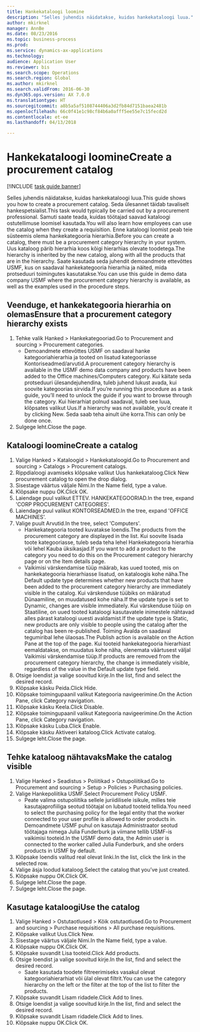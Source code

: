 ```yaml
--- 
title: Hankekataloogi loomine
description: "Selles juhendis näidatakse, kuidas hankekataloogi luua."
author: mkirknel
manager: AnnBe
ms.date: 08/23/2016
ms.topic: business-process
ms.prod: 
ms.service: dynamics-ax-applications
ms.technology: 
audience: Application User
ms.reviewer: bis
ms.search.scope: Operations
ms.search.region: Global
ms.author: mkirknel
ms.search.validFrom: 2016-06-30
ms.dyn365.ops.version: AX 7.0.0
ms.translationtype: HT
ms.sourcegitcommit: a8b5a5af5108744406a3d2fb84d7151baea2481b
ms.openlocfilehash: 66c0f41e1c98cf84b6a0afff5ee55e7c15fecd2d
ms.contentlocale: et-ee
ms.lasthandoff: 04/13/2018

---
```

# <a name="create-a-procurement-catalog"></a><span data-ttu-id="0a5a0-103">Hankekataloogi loomine</span><span class="sxs-lookup"><span data-stu-id="0a5a0-103">Create a procurement catalog</span></span>

[!INCLUDE [task guide banner](../../includes/task-guide-banner.md)]

<span data-ttu-id="0a5a0-104">Selles juhendis näidatakse, kuidas hankekataloogi luua.</span><span class="sxs-lookup"><span data-stu-id="0a5a0-104">This guide shows you how to create a procurement catalog.</span></span> <span data-ttu-id="0a5a0-105">Seda ülesannet täidab tavaliselt hankespetsialist.</span><span class="sxs-lookup"><span data-stu-id="0a5a0-105">This task would typically be carried out by a procurement professional.</span></span> <span data-ttu-id="0a5a0-106">Samuti saate teada, kuidas töötajad saavad kataloogi ostutellimuse loomisel kasutada.</span><span class="sxs-lookup"><span data-stu-id="0a5a0-106">You will also learn how employees can use the catalog when they create a requisition.</span></span> <span data-ttu-id="0a5a0-107">Enne kataloogi loomist peab teie süsteemis olema hankekategooria hierarhia.</span><span class="sxs-lookup"><span data-stu-id="0a5a0-107">Before you can create a catalog, there must be a procurement category hierarchy in your system.</span></span> <span data-ttu-id="0a5a0-108">Uus kataloog pärib hierarhia koos kõigi hierarhias olevate toodetega.</span><span class="sxs-lookup"><span data-stu-id="0a5a0-108">The hierarchy is inherited by the new catalog, along with all the products that are in the hierarchy.</span></span> <span data-ttu-id="0a5a0-109">Saate kasutada seda juhendit demoandmete ettevõttes USMF, kus on saadaval hankekategooria hierarhia ja näited, mida protseduuri toimingutes kasutatakse.</span><span class="sxs-lookup"><span data-stu-id="0a5a0-109">You can use this guide in demo data company USMF where the procurement category hierarchy is available, as well as the examples used in the procedure steps.</span></span>


## <a name="ensure-that-a-procurement-category-hierarchy-exists"></a><span data-ttu-id="0a5a0-110">Veenduge, et hankekategooria hierarhia on olemas</span><span class="sxs-lookup"><span data-stu-id="0a5a0-110">Ensure that a procurement category hierarchy exists</span></span>
1. <span data-ttu-id="0a5a0-111">Tehke valik Hanked > Hankekategooriad.</span><span class="sxs-lookup"><span data-stu-id="0a5a0-111">Go to Procurement and sourcing > Procurement categories.</span></span>
    * <span data-ttu-id="0a5a0-112">Demoandmete ettevõttes USMF on saadaval hanke kategooriahierarhia ja tooted on lisatud kategooriasse Kontoriseadmed/arvutid.</span><span class="sxs-lookup"><span data-stu-id="0a5a0-112">A procurement category hierarchy is available in the USMF demo data company and products have been added to the Office machines/Computers category.</span></span> <span data-ttu-id="0a5a0-113">Kui käitate seda protseduuri ülesandejuhendina, tuleb juhend lukust avada, kui soovite kategoorias sirvida.</span><span class="sxs-lookup"><span data-stu-id="0a5a0-113">If you’re running this procedure as a task guide, you’ll need to unlock the guide if you want to browse through the category.</span></span> <span data-ttu-id="0a5a0-114">Kui hierarhiat polnud saadaval, tuleb see luua, klõpsates valikut Uus.</span><span class="sxs-lookup"><span data-stu-id="0a5a0-114">If a hierarchy was not available, you’d create it by clicking New.</span></span> <span data-ttu-id="0a5a0-115">Seda saab teha ainult ühe korra.</span><span class="sxs-lookup"><span data-stu-id="0a5a0-115">This can only be done once.</span></span>  
2. <span data-ttu-id="0a5a0-116">Sulgege leht.</span><span class="sxs-lookup"><span data-stu-id="0a5a0-116">Close the page.</span></span>

## <a name="create-a-catalog"></a><span data-ttu-id="0a5a0-117">Kataloogi loomine</span><span class="sxs-lookup"><span data-stu-id="0a5a0-117">Create a catalog</span></span>
1. <span data-ttu-id="0a5a0-118">Valige Hanked > Kataloogid > Hankekataloogid.</span><span class="sxs-lookup"><span data-stu-id="0a5a0-118">Go to Procurement and sourcing > Catalogs > Procurement catalogs.</span></span>
2. <span data-ttu-id="0a5a0-119">Rippdialoogi avamiseks klõpsake valikut Uus hankekataloog.</span><span class="sxs-lookup"><span data-stu-id="0a5a0-119">Click New procurement catalog to open the drop dialog.</span></span>
3. <span data-ttu-id="0a5a0-120">Sisestage väärtus väljale Nimi.</span><span class="sxs-lookup"><span data-stu-id="0a5a0-120">In the Name field, type a value.</span></span>
4. <span data-ttu-id="0a5a0-121">Klõpsake nuppu OK.</span><span class="sxs-lookup"><span data-stu-id="0a5a0-121">Click OK.</span></span>
5. <span data-ttu-id="0a5a0-122">Laiendage puul valikut ETTEV. HANKEKATEGOORIAD.</span><span class="sxs-lookup"><span data-stu-id="0a5a0-122">In the tree, expand 'CORP PROCUREMENT CATEGORIES'.</span></span>
6. <span data-ttu-id="0a5a0-123">Laiendage puul valikut KONTORSEADMED.</span><span class="sxs-lookup"><span data-stu-id="0a5a0-123">In the tree, expand 'OFFICE MACHINES'.</span></span>
7. <span data-ttu-id="0a5a0-124">Valige puult Arvutid.</span><span class="sxs-lookup"><span data-stu-id="0a5a0-124">In the tree, select 'Computers'.</span></span>
    * <span data-ttu-id="0a5a0-125">Hankekategooria tooted kuvatakse loendis.</span><span class="sxs-lookup"><span data-stu-id="0a5a0-125">The products from the procurement category are displayed in the list.</span></span> <span data-ttu-id="0a5a0-126">Kui soovite lisada toote kategooriasse, tuleb seda teha lehel Hankekategooria hierarhia või lehel Kauba üksikasjad.</span><span class="sxs-lookup"><span data-stu-id="0a5a0-126">If you want to add a product to the category you need to do this on the Procurement category hierarchy page or on the Item details page.</span></span>  
    * <span data-ttu-id="0a5a0-127">Vaikimisi värskendamise tüüp määrab, kas uued tooted, mis on hankekategooria hierarhiasse lisatud, on kataloogis kohe näha.</span><span class="sxs-lookup"><span data-stu-id="0a5a0-127">The Default update type determines whether new products that have been added to the procurement category hierarchy are immediately visible in the catalog.</span></span> <span data-ttu-id="0a5a0-128">Kui värskenduse tüübiks on määratud Dünaamiline, on muudatused kohe näha.</span><span class="sxs-lookup"><span data-stu-id="0a5a0-128">If the update type is set to Dynamic, changes are visible immediately.</span></span> <span data-ttu-id="0a5a0-129">Kui värskenduse tüüp on Staatiline, on uued tooted kataloogi kasutavatele inimestele nähtavad alles pärast kataloogi uuesti avaldamist.</span><span class="sxs-lookup"><span data-stu-id="0a5a0-129">If the update type is Static, new products are only visible to people using the catalog after the catalog has been re-published.</span></span> <span data-ttu-id="0a5a0-130">Toiming Avalda on saadaval tegumiribal lehe ülaosas.</span><span class="sxs-lookup"><span data-stu-id="0a5a0-130">The Publish action is available on the Action Pane at the top of the page.</span></span> <span data-ttu-id="0a5a0-131">Kui tooteid hankekategooria hierarhiast eemaldatakse, on muudatus kohe näha, olenemata väärtusest väljal Vaikimisi värskendamise tüüp.</span><span class="sxs-lookup"><span data-stu-id="0a5a0-131">If products are removed from the procurement category hierarchy, the change is immediately visible, regardless of the value in the Default update type field.</span></span>  
8. <span data-ttu-id="0a5a0-132">Otsige loendist ja valige soovitud kirje.</span><span class="sxs-lookup"><span data-stu-id="0a5a0-132">In the list, find and select the desired record.</span></span>
9. <span data-ttu-id="0a5a0-133">Klõpsake käsku Peida.</span><span class="sxs-lookup"><span data-stu-id="0a5a0-133">Click Hide.</span></span>
10. <span data-ttu-id="0a5a0-134">Klõpsake toimingupaanil valikut Kategooria navigeerimine.</span><span class="sxs-lookup"><span data-stu-id="0a5a0-134">On the Action Pane, click Category navigation.</span></span>
11. <span data-ttu-id="0a5a0-135">Klõpsake käsku Keela.</span><span class="sxs-lookup"><span data-stu-id="0a5a0-135">Click Disable.</span></span>
12. <span data-ttu-id="0a5a0-136">Klõpsake toimingupaanil valikut Kategooria navigeerimine.</span><span class="sxs-lookup"><span data-stu-id="0a5a0-136">On the Action Pane, click Category navigation.</span></span>
13. <span data-ttu-id="0a5a0-137">Klõpsake käsku Luba.</span><span class="sxs-lookup"><span data-stu-id="0a5a0-137">Click Enable.</span></span>
14. <span data-ttu-id="0a5a0-138">Klõpsake käsku Aktiveeri kataloog.</span><span class="sxs-lookup"><span data-stu-id="0a5a0-138">Click Activate catalog.</span></span>
15. <span data-ttu-id="0a5a0-139">Sulgege leht.</span><span class="sxs-lookup"><span data-stu-id="0a5a0-139">Close the page.</span></span>

## <a name="make-the-catalog-visible"></a><span data-ttu-id="0a5a0-140">Tehke kataloog nähtavaks</span><span class="sxs-lookup"><span data-stu-id="0a5a0-140">Make the catalog visible</span></span>
1. <span data-ttu-id="0a5a0-141">Valige Hanked > Seadistus > Poliitikad > Ostupoliitikad.</span><span class="sxs-lookup"><span data-stu-id="0a5a0-141">Go to Procurement and sourcing > Setup > Policies > Purchasing policies.</span></span>
2. <span data-ttu-id="0a5a0-142">Valige Hankepoliitika USMF.</span><span class="sxs-lookup"><span data-stu-id="0a5a0-142">Select Procurement Policy USMF.</span></span>
    * <span data-ttu-id="0a5a0-143">Peate valima ostupoliitika sellele juriidilisele isikule, milles teie kasutajaprofiiliga seotud töötajal on lubatud tooteid tellida.</span><span class="sxs-lookup"><span data-stu-id="0a5a0-143">You need to select the purchasing policy for the legal entity that the worker connected to your user profile is allowed to order products in.</span></span> <span data-ttu-id="0a5a0-144">Demoandmete USMF puhul on kasutaja Administraator seotud töötajaga nimega Julia Funderburk ja viimane tellib USMF-is vaikimisi tooteid.</span><span class="sxs-lookup"><span data-stu-id="0a5a0-144">In the USMF demo data, the Admin user is connected to the worker called Julia Funderburk, and she orders products in USMF by default.</span></span>  
3. <span data-ttu-id="0a5a0-145">Klõpsake loendis valitud real olevat linki.</span><span class="sxs-lookup"><span data-stu-id="0a5a0-145">In the list, click the link in the selected row.</span></span>
4. <span data-ttu-id="0a5a0-146">Valige äsja loodud kataloog.</span><span class="sxs-lookup"><span data-stu-id="0a5a0-146">Select the catalog that you’ve just created.</span></span>
5. <span data-ttu-id="0a5a0-147">Klõpsake nuppu OK.</span><span class="sxs-lookup"><span data-stu-id="0a5a0-147">Click OK.</span></span>
6. <span data-ttu-id="0a5a0-148">Sulgege leht.</span><span class="sxs-lookup"><span data-stu-id="0a5a0-148">Close the page.</span></span>
7. <span data-ttu-id="0a5a0-149">Sulgege leht.</span><span class="sxs-lookup"><span data-stu-id="0a5a0-149">Close the page.</span></span>

## <a name="use-the-catalog"></a><span data-ttu-id="0a5a0-150">Kasutage kataloogi</span><span class="sxs-lookup"><span data-stu-id="0a5a0-150">Use the catalog</span></span>
1. <span data-ttu-id="0a5a0-151">Valige Hanked > Ostutaotlused > Kõik ostutaotlused.</span><span class="sxs-lookup"><span data-stu-id="0a5a0-151">Go to Procurement and sourcing > Purchase requisitions > All purchase requisitions.</span></span>
2. <span data-ttu-id="0a5a0-152">Klõpsake valikut Uus.</span><span class="sxs-lookup"><span data-stu-id="0a5a0-152">Click New.</span></span>
3. <span data-ttu-id="0a5a0-153">Sisestage väärtus väljale Nimi.</span><span class="sxs-lookup"><span data-stu-id="0a5a0-153">In the Name field, type a value.</span></span>
4. <span data-ttu-id="0a5a0-154">Klõpsake nuppu OK.</span><span class="sxs-lookup"><span data-stu-id="0a5a0-154">Click OK.</span></span>
5. <span data-ttu-id="0a5a0-155">Klõpsake suvandit Lisa tooteid.</span><span class="sxs-lookup"><span data-stu-id="0a5a0-155">Click Add products.</span></span>
6. <span data-ttu-id="0a5a0-156">Otsige loendist ja valige soovitud kirje.</span><span class="sxs-lookup"><span data-stu-id="0a5a0-156">In the list, find and select the desired record.</span></span>
    * <span data-ttu-id="0a5a0-157">Saate kasutada toodete filtreerimiseks vasakul olevat kategooriahierarhiat või ülal olevat filtrit.</span><span class="sxs-lookup"><span data-stu-id="0a5a0-157">You can use the category hierarchy on the left or the filter at the top of the list to filter the products.</span></span>  
7. <span data-ttu-id="0a5a0-158">Klõpsake suvandit Lisam ridadele.</span><span class="sxs-lookup"><span data-stu-id="0a5a0-158">Click Add to lines.</span></span>
8. <span data-ttu-id="0a5a0-159">Otsige loendist ja valige soovitud kirje.</span><span class="sxs-lookup"><span data-stu-id="0a5a0-159">In the list, find and select the desired record.</span></span>
9. <span data-ttu-id="0a5a0-160">Klõpsake suvandit Lisam ridadele.</span><span class="sxs-lookup"><span data-stu-id="0a5a0-160">Click Add to lines.</span></span>
10. <span data-ttu-id="0a5a0-161">Klõpsake nuppu OK.</span><span class="sxs-lookup"><span data-stu-id="0a5a0-161">Click OK.</span></span>


